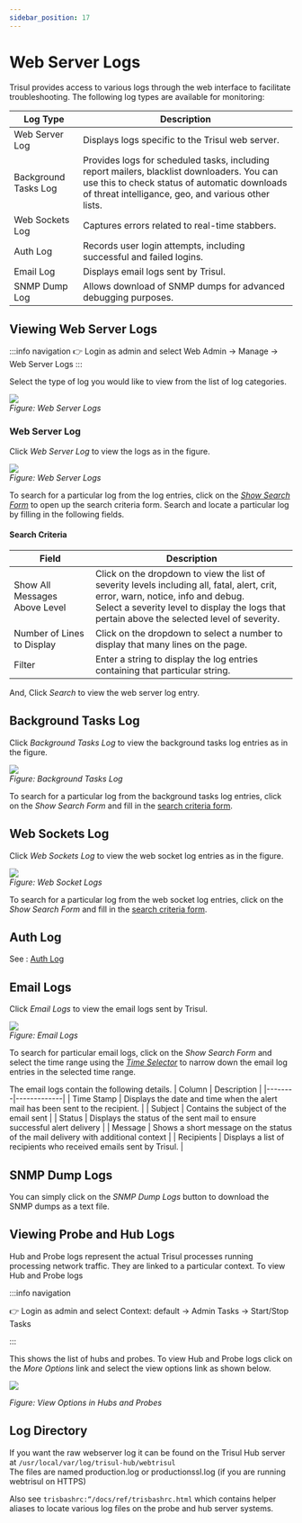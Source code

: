 ```yaml
---
sidebar_position: 17
---
```


# Web Server Logs

Trisul provides access to various logs through the web interface to facilitate troubleshooting. The following log types are available for monitoring:

| Log Type | Description |
|----------|-------------|
| Web Server Log | Displays logs specific to the Trisul web server. |
| Background Tasks Log | Provides logs for scheduled tasks, including report mailers, blacklist downloaders. You can use this to check status of automatic downloads of threat intelligance, geo, and various other lists. |
| Web Sockets Log | Captures errors related to real-time stabbers. |
| Auth Log | Records user login attempts, including successful and failed logins. |
| Email Log | Displays email logs sent by Trisul. |
| SNMP Dump Log | Allows download of SNMP dumps for advanced debugging purposes. |

## Viewing Web Server Logs

:::info navigation
:point_right: Login as admin and select Web Admin &rarr; Manage &rarr; Web Server Logs
:::

Select the type of log you would like to view from the list of log categories.

![](images/webserverlogs.png)  
*Figure: Web Server Logs*

### Web Server Log

Click *Web Server Log* to view the logs as in the figure. 

![](images/webserverlog.png)  
*Figure: Web Server Logs*

To search for a particular log from the log entries, click on the [*Show Search Form*](/docs/ug/ui/elements#hide-show-search-form) to open up the search criteria form. Search and locate a particular log by filling in the following fields.

#### Search Criteria

| Field | Description |
|-------|-------------|
| Show All Messages Above Level | Click on the dropdown to view the list of severity levels including all, fatal, alert, crit, error, warn, notice, info and debug.<br/> Select a severity level to display the logs that pertain above the selected level of severity. |
| Number of Lines to Display | Click on the dropdown to select a number to display that many lines on the page. |
| Filter | Enter a string to display the log entries containing that particular string. |

And, Click *Search* to view the web server log entry.

## Background Tasks Log

Click *Background Tasks Log* to view the background tasks log entries as in the figure.

![](images/bgtaskslog.png)  
*Figure: Background Tasks Log*

To search for a particular log from the background tasks log entries, click on the *Show Search Form* and fill in the [search criteria form](/docs/ag/webadmin/logs#search-criteria).

## Web Sockets Log

Click *Web Sockets Log* to view the web socket log entries as in the figure.

![](images/websocketlogs.png)  
*Figure: Web Socket Logs*

To search for a particular log from the web socket log entries, click on the *Show Search Form* and fill in the [search criteria form](/docs/ag/webadmin/logs#search-criteria).

## Auth Log 

See : [Auth Log](/docs/ag/webadmin/authlog)

## Email Logs

Click *Email Logs* to view the email logs sent by Trisul.

![](images/emaillogs.png)  
*Figure: Email Logs*

To search for particular email logs, click on the *Show Search Form* and select the time range using the [*Time Selector*](/docs/ug/ui/elements#time-selector) to narrow down the email log entries in the selected time range.

The email logs contain the following details.
| Column | Description |
|--------|-------------|
| Time Stamp | Displays the date and time when the alert mail has been sent to the recipient. |
| Subject | Contains the subject of the email sent |
| Status | Displays the status of the sent mail to ensure successful alert delivery |
| Message | Shows a short message on the status of the mail delivery with additional context |
| Recipients | Displays a list of recipients who received emails sent by Trisul. |

## SNMP Dump Logs

You can simply click on the *SNMP Dump Logs* button to download the SNMP dumps as a text file. 

## Viewing Probe and Hub Logs

Hub and Probe logs represent the actual Trisul processes running
processing network traffic. They are linked to a particular context. To
view Hub and Probe logs

:::info navigation

:point_right: Login as admin and select Context: default &rarr; Admin Tasks &rarr; Start/Stop
Tasks

:::

This shows the list of hubs and probes. To view Hub and Probe logs click
on the *More Options* link and select the view options link as shown
below.

![](images/startstop_task.png)

*Figure: View Options in Hubs and Probes*

## Log Directory

If you want the raw webserver log it can be found on the Trisul Hub
server at `/usr/local/var/log/trisul-hub/webtrisul`  
The files are named production.log or productionssl.log (if you are
running webtrisul on HTTPS)

Also see `trisbashrc:“/docs/ref/trisbashrc.html` which contains helper
aliases to locate various log files on the probe and hub server systems.
